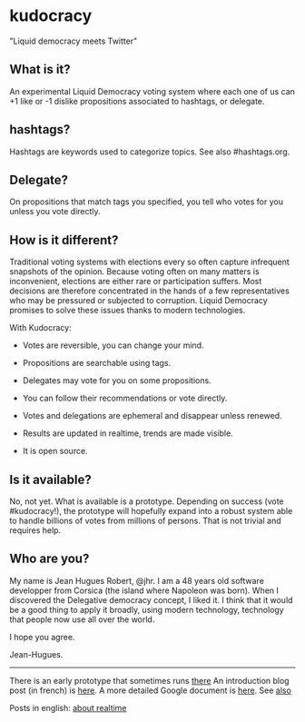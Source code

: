 kudocracy
=========

"Liquid democracy meets Twitter"

What is it?
-----------
An experimental Liquid Democracy voting system where each one of us can +1 like or -1 dislike propositions associated to hashtags, or delegate.


hashtags?
---------
Hashtags are keywords used to categorize topics. See also #hashtags.org.


Delegate?
---------
On propositions that match tags you specified, you tell who votes for you unless you vote directly.


How is it different?
-----------

Traditional voting systems with elections every so often capture infrequent snapshots of the opinion. Because voting often on many matters is inconvenient, elections are either rare or participation suffers. Most decisions are therefore concentrated in the hands of a few representatives who may be pressured or subjected to corruption. Liquid Democracy promises to solve these issues thanks to modern technologies.

With Kudocracy:

* Votes are reversible, you can change your mind.

* Propositions are searchable using tags.

* Delegates may vote for you on some propositions.

* You can follow their recommendations or vote directly.

* Votes and delegations are ephemeral and disappear unless renewed.

* Results are updated in realtime, trends are made visible.

* It is open source.


Is it available?
--------
No, not yet. What is available is a prototype. Depending on success (vote #kudocracy!), the prototype will hopefully expand into a robust system able to handle billions of votes from millions of persons. That is not trivial and requires help.


Who are you?
--------
My name is Jean Hugues Robert, @jhr. I am a 48 years old software developper from Corsica (the island where Napoleon was born). When I discovered the Delegative democracy concept, I liked it. I think that it would be a good thing to apply it broadly, using modern technology, technology that people now use all over the world.

I hope you agree. 

Jean-Hugues.

-----

There is an early prototype that sometimes runs [there](http://vote.simpliwiki.com)
An introduction blog post (in french) is [here](http://virteal.tumblr.com/post/81729964730). A more detailed Google document is [here](https://docs.google.com/document/d/18DAlLESgGSp4RYVu78IjzGqJEjnKOty4uOfWPHTSNFw/edit?usp=sharing). See [also](http://virteal.tumblr.com/post/85621056174)

Posts in english: [about realtime](http://virteal.tumblr.com/post/86071662644)



